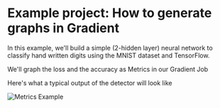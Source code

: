 # Example project: How to generate graphs in Gradient

In this example,  we'll build a simple (2-hidden layer) neural network to classify hand written digits using the MNIST dataset and TensorFlow.  

We'll graph the loss and the accuracy as Metrics in our Gradient Job

Here's what a typical output of the detector will look like

![Metrics Example](https://i.imgur.com/ZBuGMNi.png)
